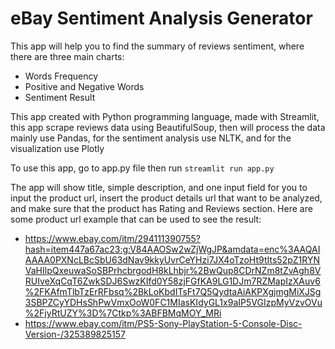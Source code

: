 # eBay Sentiment Analysis Generator

This app will help you to find the summary of reviews sentiment, where there are three main charts:
- Words Frequency
- Positive and Negative Words
- Sentiment Result


This app created with Python programming language, made with Streamlit, this app scrape reviews data using BeautifulSoup, then will process the data mainly use Pandas, for the sentiment analysis use NLTK, and for the visualization use Plotly

To use this app, go to app.py file then run 
`streamlit run app.py`

The app will show title, simple description, and one input field for you to input the product url, insert the product details url that want to be analyzed, and make sure that the product has Rating and Reviews section.
Here are some product url example that can be used to see the result:
- https://www.ebay.com/itm/294111390755?hash=item447a67ac23:g:V84AAOSw2wZjWgJP&amdata=enc%3AAQAIAAAA0PXNcLBcSbU63dNav9kkyUvrCeYHzi7JX4oTzoHt9tIts52pZ1RYNVaHIlpQxeuwaSoSBPrhcbrgodH8kLhbjr%2BwQup8CDrNZm8tZvAgh8VRUIveXqCqT6ZwkSDJ6SwzKIfd0Y58zjFGfKA9LG1DJm7RZMapIzXAuv6%2FKAfmTlbTzErRFbsq%2BkLoKbdITsFt7Q5QydtaAiAKPXgjmgMiXJSg3SBPZCyYDHsShPwVmxOoW0FC1MIasKIdyGL1x9aIP5VGIzpMyVzvOVu%2FjyRtUZY%3D%7Ctkp%3ABFBMqMOY_MRi
- https://www.ebay.com/itm/PS5-Sony-PlayStation-5-Console-Disc-Version-/325389825157
